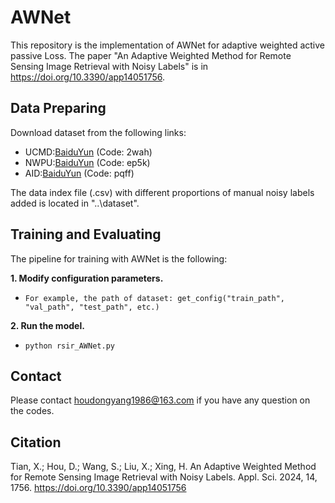 # AWNet
This repository is the implementation of AWNet for adaptive weighted active passive Loss. The paper "An Adaptive Weighted Method for Remote Sensing Image Retrieval with Noisy Labels" is in  https://doi.org/10.3390/app14051756.

## Data Preparing
Download dataset from the following links:
- UCMD:[BaiduYun](https://pan.baidu.com/s/1JNkCT1KXQ7vtu49-tDaQFQ)
(Code: 2wah)
- NWPU:[BaiduYun](https://pan.baidu.com/s/1I4EIzyXCSRqGZ7RQI8huuQ)
(Code: ep5k)
- AID:[BaiduYun](https://pan.baidu.com/s/1II66-ChOuqFvXe0VCfsELQ)
(Code: pqff)

The data index file (.csv) with different proportions of manual noisy labels added is located in "..\dataset\".

## Training and Evaluating
The pipeline for training with AWNet is the following:

 **1. Modify configuration parameters.** 

- `For example, the path of dataset: get_config("train_path", "val_path", "test_path", etc.)` 

 **2. Run the model.** 

-  `python rsir_AWNet.py`

## Contact
Please contact houdongyang1986@163.com if you have any question on the codes.

## Citation
Tian, X.; Hou, D.; Wang, S.; Liu, X.; Xing, H. An Adaptive Weighted Method for Remote Sensing Image Retrieval with Noisy Labels. Appl. Sci. 2024, 14, 1756. https://doi.org/10.3390/app14051756

